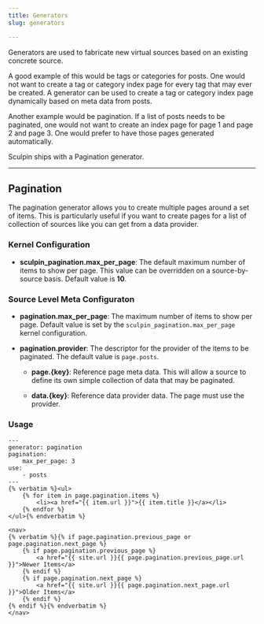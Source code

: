 ```yaml
---
title: Generators
slug: generators

---
```


Generators are used to fabricate new virtual sources based on an existing
concrete source.

A good example of this would be tags or categories for posts. One would not want
to create a tag or category index page for every tag that may ever be created. A
generator can be used to create a tag or category index page dynamically based
on meta data from posts.

Another example would be pagination. If a list of posts needs to be paginated,
one would not want to create an index page for page 1 and page 2 and page 3. One
would prefer to have those pages generated automatically.

Sculpin ships with a Pagination generator.

---

## Pagination

The pagination generator allows you to create multiple pages around a set of
items. This is particularly useful if you want to create pages for a list of
collection of sources like you can get from a data provider.

### Kernel Configuration

 * **sculpin_pagination.max_per_page**:
   The default maximum number of items to show per page. This value can be
   overridden on a source-by-source basis. Default value is **10**.

### Source Level Meta Configuraton

 * **pagination.max_per_page**: The maximum number of items to show per page.
   Default value is set by the `sculpin_pagination.max_per_page` kernel
   configuration.

 * **pagination.provider**:
   The descriptor for the provider of the items to be paginated. The default
   value is `page.posts`.

    * **page.{key}**:
      Reference page meta data. This will allow a source to define its own simple
      collection of data that may be paginated.

    * **data.{key}**:
      Reference data provider data. The page must use the provider.

### Usage

    ---
    generator: pagination
    pagination:
        max_per_page: 3
    use:
        - posts
    ---
    {% verbatim %}<ul>
        {% for item in page.pagination.items %}
            <li><a href="{{ item.url }}">{{ item.title }}</a></li>
        {% endfor %}
    </ul>{% endverbatim %}

    <nav>
    {% verbatim %}{% if page.pagination.previous_page or page.pagination.next_page %}
        {% if page.pagination.previous_page %}
            <a href="{{ site.url }}{{ page.pagination.previous_page.url }}">Newer Items</a>
        {% endif %}
        {% if page.pagination.next_page %}
            <a href="{{ site.url }}{{ page.pagination.next_page.url }}">Older Items</a>
        {% endif %}
    {% endif %}{% endverbatim %}
    </nav>

